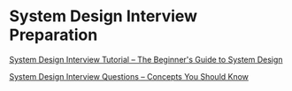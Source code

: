 # System Design Interview Preparation

[System Design Interview Tutorial – The Beginner's Guide to System Design](https://www.freecodecamp.org/news/system-design-interview-practice-tutorial/)

[System Design Interview Questions – Concepts You Should Know](https://www.freecodecamp.org/news/systems-design-for-interviews/)